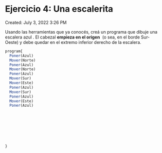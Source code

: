 # Ejercicio 4: Una escalerita

Created: July 3, 2022 3:26 PM

Usando las herramientas que ya conocés, creá un programa que dibuje una escalera azul . El cabezal **empieza en el origen**
 (o sea, en el borde Sur-Oeste) y debe quedar en el extremo inferior derecho de la escalera.

```jsx
program{
  Poner(Azul)
  Mover(Norte)
  Poner(Azul)
  Mover(Norte)
  Poner(Azul)
  Mover(Sur)
  Mover(Este)
  Poner(Azul)
  Mover(Sur)
  Poner(Azul)
  Mover(Este)
  Poner(Azul)
  
  
  
  
  
  
  
  
}

```